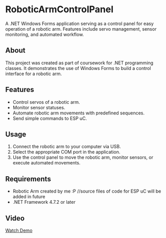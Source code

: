 # RoboticArmControlPanel
 A .NET Windows Forms application serving as a control panel for easy operation of a robotic arm. Features include servo management, sensor monitoring, and automated workflow.

## About
This project was created as part of coursework for .NET programming classes. It demonstrates the use of Windows Forms to build a control interface for a robotic arm.


## Features
- Control servos of a robotic arm.
- Monitor sensor statuses.
- Automate robotic arm movements with predefined sequences.
- Send simple commands to ESP uC.

## Usage
1. Connect the robotic arm to your computer via USB.
2. Select the appropriate COM port in the application.
3. Use the control panel to move the robotic arm, monitor sensors, or execute automated movements.

## Requirements
- Robotic Arm created by me :P //source files of code for ESP uC will be added in future
- .NET Framework 4.7.2 or later

## Video
[Watch Demo](https://youtu.be/example)